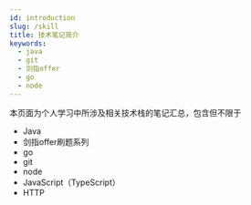 ```yaml
---
id: introduction
slug: /skill
title: 技术笔记简介
keywords:
  - java
  - git
  - 剑指offer
  - go
  - node
---
```

本页面为个人学习中所涉及相关技术栈的笔记汇总，包含但不限于

- Java
- 剑指offer刷题系列
- go
- git
- node
- JavaScript（TypeScript）
- HTTP
